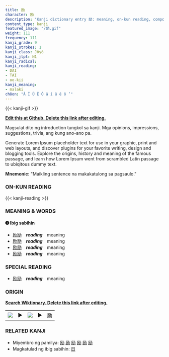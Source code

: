 ```yaml
---
title: 励
character: 励
description: "Kanji dictionary entry 励: meaning, on-kun reading, compounds, origin, related kanji"
content_type: kanji
featured_image: "/励.gif"
weight: 111
frequency: 111
kanji_grade: 9
kanji_strokes: 1
kanji_class: Jōyō
kanji_jlpt: N1
kanji_radical: 
kanji_reading: 
- DAI
- TAI
- oo-kii
kanji_meaning:
- malaki
chōon: "Ā Ī Ū Ē Ō ā ī ū ē ō ’"
---
```

[//]: # (Don't edit the line below. Kanji animated GIF code is automatically generated.)
{{< kanji-gif >}}

[//]: # (Edit below this line.)

**[Edit this at Github. Delete this link after editing.](https://github.com/tim0g/tim/tree/main/content/kanji/励/index.md)**

Magsulat dito ng introduction tungkol sa kanji. Mga opinions, impressions, suggestions, trivia, ang kung ano-ano pa.

Generate Lorem Ipsum placeholder text for use in your graphic, print and web layouts, and discover plugins for your favorite writing, design and blogging tools. Explore the origins, history and meaning of the famous passage, and learn how Lorem Ipsum went from scrambled Latin passage to ubiqitous dummy text.
 
**Mnemonic:** "Maikling sentence na makakatulong sa pagsaulo."

### ON-KUN READING

[//]: # (Don't edit the line below. ON-KUN READING code is automatically generated.)
{{< kanji-reading >}}

### MEANING & WORDS

#### ➊ **Ibig sabihin**
  - [励](../励)[励](../励)　***reading***　meaning
  - [励](../励)[励](../励)　***reading***　meaning
  - [励](../励)[励](../励)　***reading***　meaning
  - [励](../励)[励](../励)　***reading***　meaning

### SPECIAL READING
  - [励](../励)[励](../励)　***reading***　meaning

### ORIGIN

**[Search Wiktionary. Delete this link after editing.](https://wiktionary.org/wiki/励)**
<table class="kanji-table"><tr><td>
<img src="60px-励-bronze.svg.png">
</td><td>▶</td><td>
<img src="60px-励-oracle.svg.png">
</td><td>▶</td>
<td class="kanji-origin">励</td>
</tr></table>

### RELATED KANJI
- Miyembro ng pamilya: [励](../励) [励](../励) [励](../励) [励](../励) [励](../励) [励](../励)
- Magkatulad ng ibig sabihin: [日](../日)
